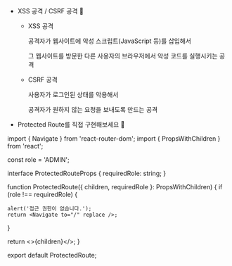 - XSS 공격 / CSRF 공격 🍠

    - XSS 공격
        
        공격자가 웹사이트에 악성 스크립트(JavaScript 등)를 삽입해서
        
        그 웹사이트를 방문한 다른 사용자의 브라우저에서 악성 코드를 실행시키는 공격
        
    - CSRF 공격
        
        사용자가 로그인된 상태를 악용해서
        
        공격자가 원하지 않는 요청을 보내도록 만드는 공격

- Protected Route를 직접 구현해보세요 🍠

import { Navigate } from 'react-router-dom';
import { PropsWithChildren } from 'react';

const role = 'ADMIN';

interface ProtectedRouteProps {
  requiredRole: string;
}

function ProtectedRoute({ children, requiredRole }: PropsWithChildren<ProtectedRouteProps>) {
  if (role !== requiredRole) {
   
    alert('접근 권한이 없습니다.');
    return <Navigate to="/" replace />;
  }

  
  return <>{children}</>;
}

export default ProtectedRoute;
